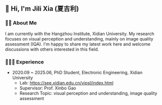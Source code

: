 ## 👋 Hi, I'm Jili Xia (夏吉利)

### 🤞🏻 About Me

I am currently with the Hangzhou Institute, Xidian University. My research focuses on visual perception and understanding, mainly on image quality assessment (IQA). I'm happy to share my latest work here and welcome discussions with others interested in this field.

### 👩🏻‍🎓 Experience

- 2020.09 ~ 2025.06, PhD Student, Electronic Engineering, Xidian University
  - Lab: https://see.xidian.edu.cn/vipsl/index.html
  - Supervisor: Prof. Xinbo Gao
  - Research Topic: visual perception and understanding, image quality assessment

<!--
**Shavanti/Shavanti** is a ✨ _special_ ✨ repository because its `README.md` (this file) appears on your GitHub profile.
- 
